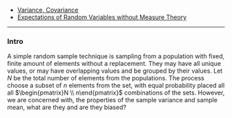 - [Variance, Covariance](Variance,%20Covariance.md)
- [Expectations of Random Variables without Measure Theory](Expectations%20of%20Random%20Variables%20without%20Measure%20Theory.md)

---
### **Intro**

A simple random sample technique is sampling from a population with fixed, finite amount of elements without a replacement. They may have all unique values, or may have overlapping values and be grouped by their values. Let $N$ be the total number of elements from the populations. The process choose a subset of $n$ elements from the set, with equal probability placed all all $\begin{pmatrix}N \\ n\end{pmatrix}$ combinations of the sets. However, we are concerned with, the properties of the sample variance and sample mean, what are they and are they biased? 

